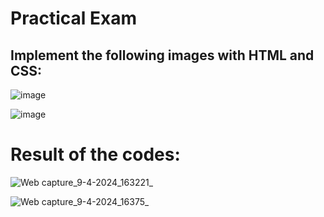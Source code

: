 # Practical Exam 
## Implement the following images with HTML and CSS:
![image](https://github.com/vansh-seth/Web-tech-lab/assets/111755254/2dafac5d-9cd4-4fca-861a-2ff4345794fd)

![image](https://github.com/vansh-seth/Web-tech-lab/assets/111755254/e90eaabe-673f-4cc0-ac00-a5fce5deabde)

# Result of the codes:

![Web capture_9-4-2024_163221_](https://github.com/vansh-seth/Web-tech-lab/assets/111755254/9bb6496e-62fc-4d50-a1a4-8a044f20e356)

![Web capture_9-4-2024_16375_](https://github.com/vansh-seth/Web-tech-lab/assets/111755254/173fdaa0-0b69-42ac-9982-5c0993840279)
